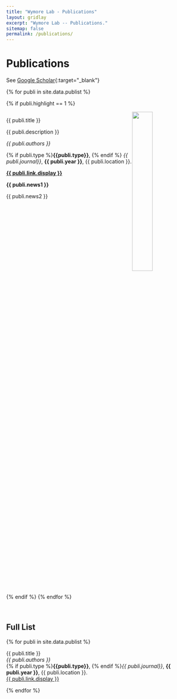 ```yaml
---
title: "Wymore Lab - Publications"
layout: gridlay
excerpt: "Wymore Lab -- Publications."
sitemap: false
permalink: /publications/
---
```



# Publications

See [Google Scholar](https://scholar.google.com/citations?user=gJa4WDcAAAAJ&hl=en){:target="_blank"}

{% for publi in site.data.publist %}

{% if publi.highlight == 1 %}
<div class="row">
<div class="col-sm-12 clearfix" id="normalid">
 <div class="well" style="display:inline-block;width:100%">
   <img src="{{ site.url }}{{ site.baseurl }}/images/pubpic/{{ publi.image }}" class="img-responsive" width="33%" style="float: right;margin-top:0;" />
  <p>{{ publi.title }}</p>
  <p>{{ publi.description }}</p>
  <p><em>{{ publi.authors }}</em></p>
  <p>{% if publi.type %}<b>{{publi.type}}</b>, {% endif %} <i>{{ publi.journal}}</i>, <b>{{ publi.year }}</b>, {{ publi.location }}.</p>
  <p><strong><a href="{{ publi.link.url }}" target="_blank">{{ publi.link.display }}</a></strong></p>
  <p class="text-danger"><strong> {{ publi.news1 }}</strong></p>
  <p> {{ publi.news2 }}</p>
 </div>
</div>
</div>
{% endif %}
{% endfor %}

<p> &nbsp; </p>

## Full List

{% for publi in site.data.publist %}

  {{ publi.title }} <br />
  <em>{{ publi.authors }} </em> <br />
  {% if publi.type %}<b>{{publi.type}}</b>, {% endif %}<i>{{ publi.journal}}</i>, <b>{{ publi.year }}</b>, {{ publi.location }}. <br />
  <a href="{{ publi.link.url }}">{{ publi.link.display }}</a>

{% endfor %}
